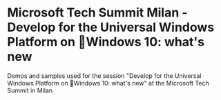# Microsoft Tech Summit Milan - Develop for the Universal Windows Platform on Windows 10: what's new
Demos and samples used for the session "Develop for the Universal Windows Platform on Windows 10: what's new" at the Microsoft Tech Summit in Milan
